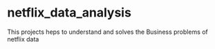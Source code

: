 # netflix_data_analysis
This projects heps to understand and solves the Business problems of netflix data 

